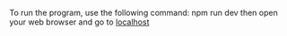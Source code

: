 To run the program, use the following command:
npm run dev
then open your web browser and go to [localhost](http://localhost:3000)